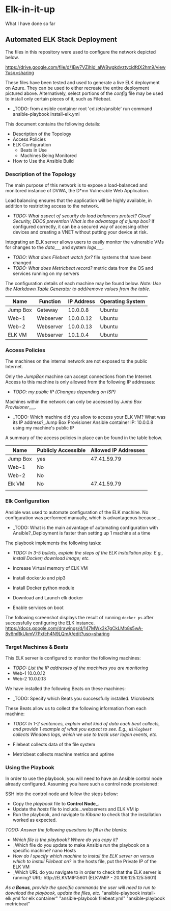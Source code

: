 # Elk-in-it-up
What I have done so far
## Automated ELK Stack Deployment

The files in this repository were used to configure the network depicted below.

https://drive.google.com/file/d/1Bw7VZihId_alW8wgkdvztycidfdX2hm9/view?usp=sharing

These files have been tested and used to generate a live ELK deployment on Azure. They can be used to either recreate the entire deployment pictured above. Alternatively, select portions of the _config_ file may be used to install only certain pieces of it, such as Filebeat.

  - _TODO: from ansible container root 'cd /etc/ansible' run command ansible-playbook install-elk.yml

This document contains the following details:
- Description of the Topology
- Access Policies
- ELK Configuration
  - Beats in Use
  - Machines Being Monitored
- How to Use the Ansible Build


### Description of the Topology

The main purpose of this network is to expose a load-balanced and monitored instance of DVWA, the D*mn Vulnerable Web Application.

Load balancing ensures that the application will be highly available, in addition to restricting access to the network.
- _TODO: What aspect of security do load balancers protect? Cloud Security, DDOS prevention  What is the advantage of a jump box?_ If configured correctly, it can be a secured way of accessing other devices and creating a VNET without putting your device at risk.

Integrating an ELK server allows users to easily monitor the vulnerable VMs for changes to the _data____ and system _logs____.
- _TODO: What does Filebeat watch for?_ file systems that have been changed
- _TODO: What does Metricbeat record?_ metric data from the OS and services running on my servers

The configuration details of each machine may be found below.
_Note: Use the [Markdown Table Generator](http://www.tablesgenerator.com/markdown_tables) to add/remove values from the table_.

| Name     | Function | IP Address | Operating System |
|----------|----------|------------|------------------|
| Jump Box | Gateway  | 10.0.0.8   | Ubuntu           |
| Web-1    | Webserver| 10.0.0.12  | Ubuntu           |
| Web-2    | Webserver| 10.0.0.13  | Ubuntu           |
| ELK VM   | Webserver| 10.1.0.4   | Ubuntu           |

### Access Policies

The machines on the internal network are not exposed to the public Internet. 

Only the _JumpBox_ machine can accept connections from the Internet. Access to this machine is only allowed from the following IP addresses:
- _TODO: my public IP (Changes depending on ISP)_

Machines within the network can only be accessed by _Jump Box Provisioner____.
- _TODO: Which machine did you allow to access your ELK VM? What was its IP address?_Jump Box Provisioner Ansible container IP: 10.0.0.8 using my machine's public IP

A summary of the access policies in place can be found in the table below.

| Name     | Publicly Accessible | Allowed IP Addresses |
|----------|---------------------|----------------------|
| Jump Box | yes                 | 47.41.59.79          |
| Web-1    | No                  |                      |
| Web-2    | No                  |                      |
| Elk VM   | No                  | 47.41.59.79          |
|          |                     |                      |

### Elk Configuration

Ansible was used to automate configuration of the ELK machine. No configuration was performed manually, which is advantageous because...
- _TODO: What is the main advantage of automating configuration with Ansible?_Deployment is faster than setting up 1 machine at a time

The playbook implements the following tasks:
- _TODO: In 3-5 bullets, explain the steps of the ELK installation play. E.g., install Docker; download image; etc._

- Increase Virtual memory of ELK VM
- Install docker.io and pip3
- Install Docker python module
- Download and Launch elk docker
- Enable services on boot

The following screenshot displays the result of running `docker ps` after successfully configuring the ELK instance.
https://docs.google.com/drawings/d/147MWx3k7gCkLMb8s5wA-8v6mRkUkmV7Pxfch4N9LQmA/edit?usp=sharing

### Target Machines & Beats
This ELK server is configured to monitor the following machines:
- _TODO: List the IP addresses of the machines you are monitoring_
- Web-1 10.0.0.12
- Web-2 10.0.0.13

We have installed the following Beats on these machines:
- _TODO: Specify which Beats you successfully installed. Microbeats

These Beats allow us to collect the following information from each machine:
- _TODO: In 1-2 sentences, explain what kind of data each beat collects, and provide 1 example of what you expect to see. E.g., `Winlogbeat` collects Windows logs, which we use to track user logon events, etc._

- Filebeat collects data of the file system
- Metricbeat collects machine metrics and uptime

### Using the Playbook
In order to use the playbook, you will need to have an Ansible control node already configured. Assuming you have such a control node provisioned: 

SSH into the control node and follow the steps below:
- Copy the _playbook_ file to __Control Node___.
- Update the _hosts_ file to include...webservers and ELK VM ip
- Run the playbook, and navigate to _Kibana_ to check that the installation worked as expected.

_TODO: Answer the following questions to fill in the blanks:_
- _Which file is the playbook? Where do you copy it?_
- _Which file do you update to make Ansible run the playbook on a specific machine? nano Hosts 
- _How do I specify which machine to install the ELK server on versus which to install Filebeat on?_ in the hosts file, put the Private IP of the ELK VM 
- _Which URL do you navigate to in order to check that the ELK server is running? URL: http://ELKVMIP:5601 (ELKVMIP - 20.109.125.125:5601)

_As a **Bonus**, provide the specific commands the user will need to run to download the playbook, update the files, etc._
"ansible-playbook install-elk.yml for elk container"
"ansible-playbook filebeat.yml"
"ansible-playbook metricbeat"
